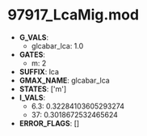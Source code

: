 # 97917_LcaMig.mod

- **G_VALS**:
  - glcabar_lca: 1.0
- **GATES**:
  - m: 2
- **SUFFIX**: lca
- **GMAX_NAME**: glcabar_lca
- **STATES**: ['m']
- **I_VALS**:
  - 6.3: 0.32284103605293274
  - 37: 0.3018672532465624
- **ERROR_FLAGS**: []
